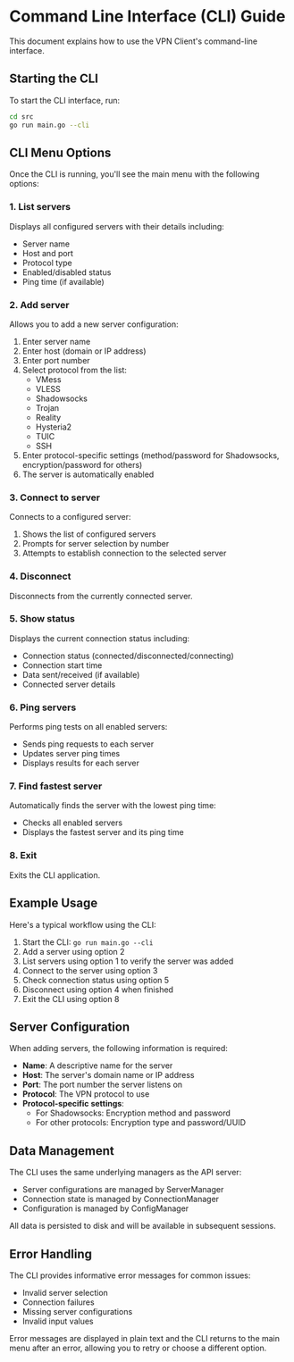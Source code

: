# Command Line Interface (CLI) Guide

This document explains how to use the VPN Client's command-line interface.

## Starting the CLI

To start the CLI interface, run:

```bash
cd src
go run main.go --cli
```

## CLI Menu Options

Once the CLI is running, you'll see the main menu with the following options:

### 1. List servers
Displays all configured servers with their details including:
- Server name
- Host and port
- Protocol type
- Enabled/disabled status
- Ping time (if available)

### 2. Add server
Allows you to add a new server configuration:
1. Enter server name
2. Enter host (domain or IP address)
3. Enter port number
4. Select protocol from the list:
   - VMess
   - VLESS
   - Shadowsocks
   - Trojan
   - Reality
   - Hysteria2
   - TUIC
   - SSH
5. Enter protocol-specific settings (method/password for Shadowsocks, encryption/password for others)
6. The server is automatically enabled

### 3. Connect to server
Connects to a configured server:
1. Shows the list of configured servers
2. Prompts for server selection by number
3. Attempts to establish connection to the selected server

### 4. Disconnect
Disconnects from the currently connected server.

### 5. Show status
Displays the current connection status including:
- Connection status (connected/disconnected/connecting)
- Connection start time
- Data sent/received (if available)
- Connected server details

### 6. Ping servers
Performs ping tests on all enabled servers:
- Sends ping requests to each server
- Updates server ping times
- Displays results for each server

### 7. Find fastest server
Automatically finds the server with the lowest ping time:
- Checks all enabled servers
- Displays the fastest server and its ping time

### 8. Exit
Exits the CLI application.

## Example Usage

Here's a typical workflow using the CLI:

1. Start the CLI: `go run main.go --cli`
2. Add a server using option 2
3. List servers using option 1 to verify the server was added
4. Connect to the server using option 3
5. Check connection status using option 5
6. Disconnect using option 4 when finished
7. Exit the CLI using option 8

## Server Configuration

When adding servers, the following information is required:

- **Name**: A descriptive name for the server
- **Host**: The server's domain name or IP address
- **Port**: The port number the server listens on
- **Protocol**: The VPN protocol to use
- **Protocol-specific settings**:
  - For Shadowsocks: Encryption method and password
  - For other protocols: Encryption type and password/UUID

## Data Management

The CLI uses the same underlying managers as the API server:
- Server configurations are managed by ServerManager
- Connection state is managed by ConnectionManager
- Configuration is managed by ConfigManager

All data is persisted to disk and will be available in subsequent sessions.

## Error Handling

The CLI provides informative error messages for common issues:
- Invalid server selection
- Connection failures
- Missing server configurations
- Invalid input values

Error messages are displayed in plain text and the CLI returns to the main menu after an error, allowing you to retry or choose a different option.